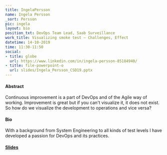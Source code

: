 ```yaml
---
title: IngelaPersson
name: Ingela Persson
_sort: Persson
pic: ingela
layout: bio
position_txt: DevOps Team Lead, Saab Surveillance
work_title: Visualizing smoke test – Challenges, Effect
datetime: 14-10-2019
time: 11:30-11:50
social:
- title: globe
  url: https://www.linkedin.com/in/ingela-persson-85184940/
- title: file-powerpoint-o
  url: slides/Ingela_Persson_CSD19.pptx
---
```


#### Abstract
Continuous improvement is a part of DevOps and of the Agile way of working. Improvement is great but if you can't visualize it, it does not exist. So how do we visualize the development to operations and vice versa?

#### Bio
With a background from System Engineering to all kinds of test levels I have developed a passion for DevOps and its practices.

#### [Slides](slides/Ingela_Persson_CSD19.pptx)
